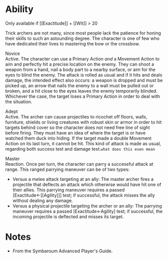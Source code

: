 # Ability
Only available if [[Exactitude]] + [[Wit]] > 20

Trick archers are not many, since most people lack the patience for honing their skills to such an astounding degree. The character is one of few who have dedicated their lives to mastering the bow or the crossbow.

Novice<br>Active. The character can use a Primary Action *and* a Movement Action to aim and perfectly hit a precise location on the enemy. They can shoot a weapon from a hand, nail a body part to a nearby surface, or aim for the eyes to blind the enemy. The attack is rolled as usual and if it hits and deals damage, the intended effect also occurs: a weapon is dropped and must be picked up, an arrow that nails the enemy to a wall must be pulled out or broken, and a hit close to the eyes leaves the enemy temporarily blinded. Whichever the case, the target loses a Primary Action in order to deal with the situation.

Adept<br>Active. The archer can cause projectiles to ricochet off floors, walls, furniture, shields or living creatures with robust skin or armor in order to hit targets behind cover so the character does not need free line of sight before firing. They must have an idea of where the target is or have watched them duck into hiding. If the target made a double Movement Action on its last turn, it cannot be hit. This kind of attack is made as usual, regarding both success test and damage test.`what does this even mean`

Master<br>Reaction. Once per turn, the character can parry a successful attack at range. This ranged parrying maneuver can be of two types:
* Versus a melee attack targeting at an ally: The master archer fires a projectile that deflects an attack which otherwise would have hit one of their allies. This parrying maneuver requires a passed \[Exactitude←[[Agility]]\] test; if successful, the attack misses the ally without dealing any damage.
* Versus a physical projectile targeting the archer or an ally: The parrying maneuver requires a passed \[Exactitude←Agility\] test; if successful, the incoming projectile is deflected and misses its target.
# Notes
* From the Symbaroum Advanced Player's Guide.